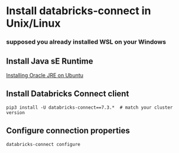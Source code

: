 # Install databricks-connect in Unix/Linux
### supposed you already installed WSL on your Windows

## Install Java sE Runtime
[Installing Oracle JRE on Ubuntu](https://ubuntu.com/tutorials/install-jre#3-installing-oracle-jre)

## Install Databricks Connect client
```
pip3 install -U databricks-connect==7.3.*  # match your cluster version
```

## Configure connection properties
```
databricks-connect configure
```


